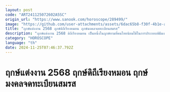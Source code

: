 ```yaml
---
layout: post
code: "ART241125072602A5SC"
origin_url: "https://www.sanook.com/horoscope/289499/"
image: "https://github.com/user-attachments/assets/6dac65b8-f30f-4b1e-a593-b748875572a6"
title: "ฤกษ์แต่งงาน 2568 ฤกษ์ดิถีเรียงหมอน ฤกษ์มงคลจดทะเบียนสมรส"
description: "ฤกษ์แต่งงาน 2568 ดิถีเรียงหมอน เป็นหนึ่งในฤกษ์ยามที่คนไทยนิยมใช้ในการประกอบพิธีมงคล โดยเฉพาะอย่างยิ่งในพิธีแต่งงาน"
category: "HOROSCOPE"
language: "th"
date: 2024-11-25T07:46:37.792Z
---
```


# ฤกษ์แต่งงาน 2568 ฤกษ์ดิถีเรียงหมอน ฤกษ์มงคลจดทะเบียนสมรส